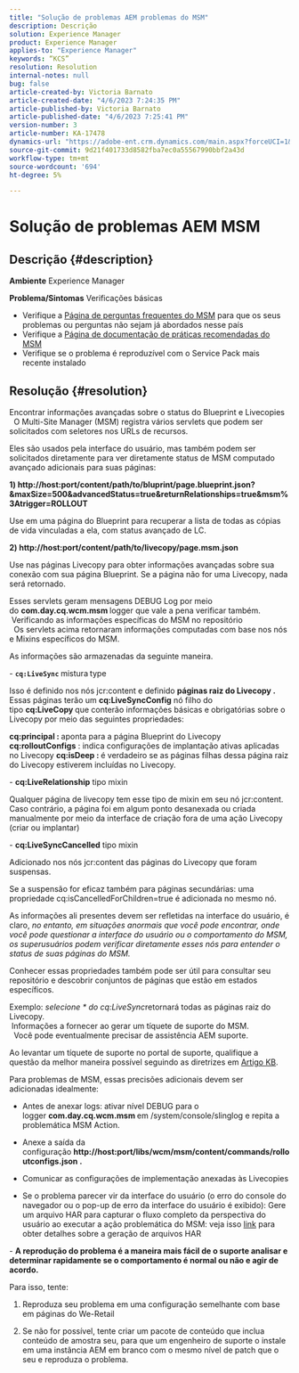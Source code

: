 ```yaml
---
title: "Solução de problemas AEM problemas do MSM"
description: Descrição
solution: Experience Manager
product: Experience Manager
applies-to: "Experience Manager"
keywords: “KCS”
resolution: Resolution
internal-notes: null
bug: false
article-created-by: Victoria Barnato
article-created-date: "4/6/2023 7:24:35 PM"
article-published-by: Victoria Barnato
article-published-date: "4/6/2023 7:25:41 PM"
version-number: 3
article-number: KA-17478
dynamics-url: "https://adobe-ent.crm.dynamics.com/main.aspx?forceUCI=1&pagetype=entityrecord&etn=knowledgearticle&id=d219e1a3-b0d4-ed11-a7c7-6045bd006295"
source-git-commit: 9d21f401733d8582fba7ec0a55567990bbf2a43d
workflow-type: tm+mt
source-wordcount: '694'
ht-degree: 5%

---
```


# Solução de problemas AEM MSM

## Descrição {#description}

<b>Ambiente</b>
Experience Manager


<b>Problema/Sintomas</b>
Verificações básicas



- Verifique a [Página de perguntas frequentes do MSM](https://helpx.adobe.com/experience-manager/kb/index/msm_faq.html) para que os seus problemas ou perguntas não sejam já abordados nesse país
- Verifique a [Página de documentação de práticas recomendadas do MSM](https://experienceleague.adobe.com/docs/experience-manager-65/administering/introduction/msm-best-practices.html?lang=en)
- Verifique se o problema é reproduzível com o Service Pack mais recente instalado



## Resolução {#resolution}

Encontrar informações avançadas sobre o status do Blueprint e Livecopies<br> 
O Multi-Site Manager (MSM) registra vários servlets que podem ser solicitados com seletores nos URLs de recursos.

Eles são usados pela interface do usuário, mas também podem ser solicitados diretamente para ver diretamente status de MSM computado avançado adicionais para suas páginas:

<b>1) http://host:port/content/path/to/bluprint/page.blueprint.json?&amp;maxSize=500&amp;advancedStatus=true&amp;returnRelationships=true&amp;msm%3Atrigger=ROLLOUT</b>

Use em uma página do Blueprint para recuperar a lista de todas as cópias de vida vinculadas a ela, com status avançado de LC.



<b>2) http://host:port/content/path/to/livecopy/page.msm.json</b>

Use nas páginas Livecopy para obter informações avançadas sobre sua conexão com sua página Blueprint.
Se a página não for uma Livecopy, nada será retornado.



Esses servlets geram mensagens DEBUG Log por meio do <b>com.day.cq.wcm.msm </b>logger que vale a pena verificar também.
<br> Verificando as informações específicas do MSM no repositório<br> 
Os servlets acima retornaram informações computadas com base nos nós e Mixins específicos do MSM.

As informações são armazenadas da seguinte maneira.

- <b>`cq:LiveSync` </b>mistura<b> </b>type

Isso é definido nos nós jcr:content e definido <b>páginas raiz do Livecopy .</b>
Essas páginas terão um <b>cq:LiveSyncConfig</b> nó filho do tipo <b>cq:LiveCopy </b>que conterão informações básicas e obrigatórias sobre o Livecopy por meio das seguintes propriedades:

<b>cq:principal : </b>aponta para a página Blueprint do Livecopy
<b>cq:rolloutConfigs</b> : indica configurações de implantação ativas aplicadas no Livecopy
<b>cq:isDeep : </b>é verdadeiro se as páginas filhas dessa página raiz do Livecopy estiverem incluídas no Livecopy.



- <b>cq:LiveRelationship</b> tipo mixin

Qualquer página de livecopy tem esse tipo de mixin em seu nó jcr:content.
Caso contrário, a página foi em algum ponto desanexada ou criada manualmente por meio da interface de criação fora de uma ação Livecopy (criar ou implantar)



- <b>cq:LiveSyncCancelled</b> tipo mixin

Adicionado nos nós jcr:content das páginas do Livecopy que foram suspensas.

Se a suspensão for eficaz também para páginas secundárias: uma propriedade cq:isCancelledForChildren=true é adicionada no mesmo nó.



As informações ali presentes devem ser refletidas na interface do usuário, é claro, *no entanto, em situações anormais que você pode encontrar, onde você pode questionar a interface do usuário ou o comportamento do MSM, os superusuários podem verificar diretamente esses nós para entender o status de suas páginas do MSM.*

Conhecer essas propriedades também pode ser útil para consultar seu repositório e descobrir conjuntos de páginas que estão em estados específicos.

Exemplo: *selecione \* do cq:LiveSync*retornará todas as páginas raiz do Livecopy.
<br> Informações a fornecer ao gerar um tíquete de suporte do MSM.<br> 
Você pode eventualmente precisar de assistência AEM suporte.

Ao levantar um tíquete de suporte no portal de suporte, qualifique a questão da melhor maneira possível seguindo as diretrizes em [Artigo KB](https://experienceleague.adobe.com/docs/experience-cloud-kcs/kbarticles/KA-17494.html?lang=pt-BR).

Para problemas de MSM, essas precisões adicionais devem ser adicionadas idealmente:

- Antes de anexar logs: ativar nível DEBUG para o logger <b>com.day.cq.wcm.msm </b>em /system/console/slinglog e repita a problemática MSM Action.

- Anexe a saída da configuração <b>http://host:port/libs/wcm/msm/content/commands/rolloutconfigs.json .</b>

- Comunicar as configurações de implementação anexadas às Livecopies

- Se o problema parecer vir da interface do usuário (o erro do console do navegador ou o pop-up de erro da interface do usuário é exibido): Gere um arquivo HAR para capturar o fluxo completo da perspectiva do usuário ao executar a ação problemática do MSM: veja isso [link](https://help.tenderapp.com/kb/troubleshooting-your-tender-site/generating-an-har-file) para obter detalhes sobre a geração de arquivos HAR

- <b>A reprodução do problema é a maneira mais fácil de o suporte analisar e determinar rapidamente se o comportamento é normal ou não e agir de acordo.</b>

Para isso, tente:

1) Reproduza seu problema em uma configuração semelhante com base em páginas do We-Retail

2) Se não for possível, tente criar um pacote de conteúdo que inclua conteúdo de amostra seu, para que um engenheiro de suporte o instale em uma instância AEM em branco com o mesmo nível de patch que o seu e reproduza o problema.
